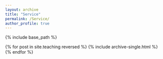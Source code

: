 ```yaml
---
layout: archive
title: "Service"
permalink: /Service/
author_profile: true
---
```


{% include base_path %}

{% for post in site.teaching reversed %}
  {% include archive-single.html %}
{% endfor %}
